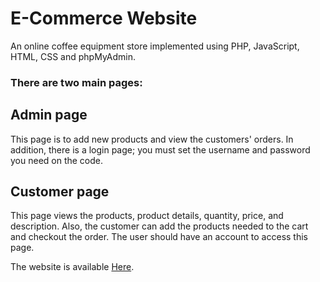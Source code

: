 # E-Commerce Website

An online coffee equipment store implemented using PHP, JavaScript, HTML, CSS and phpMyAdmin.

<h3> There are two main pages:</h3> 

## Admin page

This page is to add new products and view the customers' orders.
In addition, there is a login page; you must set the username and password you need on the code.


## Customer page

This page views the products, product details, quantity, price, and description. Also, the customer can add the products needed to the cart and checkout the order.
The user should have an account to access this page.

The website is available <a href="https://hashcofffee.online">Here</a>.
